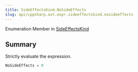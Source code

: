 ```yaml
---
title: SideEffectsKind.NoSideEffects
slug: api/cppsharp.ast.expr.sideeffectskind.nosideeffects
---
```

Enumeration Member in [SideEffectsKind](/api/cppsharp/ast/expr/sideeffectskind)

## Summary

Strictly evaluate the expression.

```csharp
NoSideEffects = 0
```

